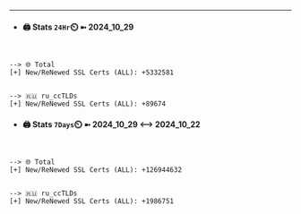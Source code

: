 

---
- #### 🖨️ **Stats** `24Hr`⏲️ ➼ 2024_10_29
```console


--> 🌐 Total
[+] New/ReNewed SSL Certs (ALL): +5332581


--> 🇷🇺 ru_ccTLDs
[+] New/ReNewed SSL Certs (ALL): +89674

```

- #### 🖨️ **Stats** `7Days`⏲️ ➼ 2024_10_29 <--> 2024_10_22
```console


--> 🌐 Total
[+] New/ReNewed SSL Certs (ALL): +126944632


--> 🇷🇺 ru_ccTLDs
[+] New/ReNewed SSL Certs (ALL): +1986751

```

